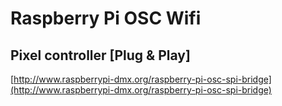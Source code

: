 # Raspberry Pi OSC Wifi #
## Pixel controller [Plug & Play] ##

[http://www.raspberrypi-dmx.org/raspberry-pi-osc-spi-bridge](http://www.raspberrypi-dmx.org/raspberry-pi-osc-spi-bridge)